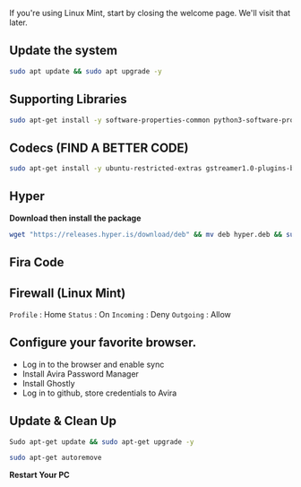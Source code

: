 If you're using Linux Mint, start by closing the welcome page. We'll visit that later.

## Update the system

```sh
sudo apt update && sudo apt upgrade -y
```

## Supporting Libraries

```sh
sudo apt-get install -y software-properties-common python3-software-properties unzip tree libcurl4-gnutls-dev libexpat1-dev gettext libz-dev libssl-dev cmake gcc build-essential network-manager libnss3-tools jq xsel sed htop preload vlc
```

## Codecs (FIND A BETTER CODE)
```sh
sudo apt-get install -y ubuntu-restricted-extras gstreamer1.0-plugins-bad 
```

## Hyper
**Download then install the package**
```sh
wget "https://releases.hyper.is/download/deb" && mv deb hyper.deb && sudo dpkg -i hyper.deb
```

## Fira Code

## Firewall (Linux Mint)

`Profile` : Home
`Status` : On
`Incoming` : Deny
`Outgoing` : Allow

## Configure your favorite browser.
* Log in to the browser and enable sync
* Install Avira Password Manager
* Install Ghostly 
* Log in to github, store credentials to Avira

## Update & Clean Up
```sh
Sudo apt-get update && sudo apt-get upgrade -y
```

```sh
sudo apt-get autoremove
```

**Restart Your PC**
